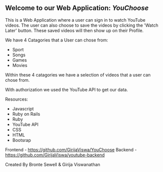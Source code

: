 ## Welcome to our Web Application: *YouChoose*

This is a Web Application where a user can sign in to watch YouTube videos. The user can also choose to save the videos by clicking the 'Watch Later' button. These saved videos will then show up on their Profile.

We have 4 Catagories that a User can chose from:
- Sport
- Songs
- Games
- Movies

Within these 4 catagories we have a selection of videos that a user can chose from. 

With authorization we used the YouTube API to get our data.

Resources:
- Javascript
- Ruby on Rails
- Ruby
- YouTube API
- CSS
- HTML
- Bootsrap


Frontend - https://github.com/GirijaViswa/YouChoose
Backend  - https://github.com/GirijaViswa/youtube-backend


Created By Bronte Sewell & Girija Viswanathan
